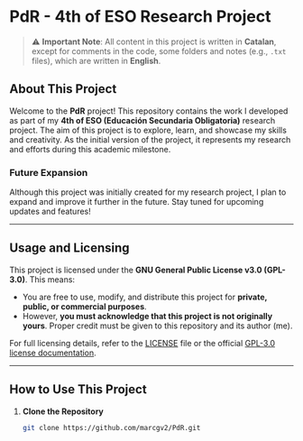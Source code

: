 # PdR - 4th of ESO Research Project

> ⚠️ **Important Note**: All content in this project is written in **Catalan**, except for comments in the code, some folders and notes (e.g., `.txt` files), which are written in **English**.

## About This Project

Welcome to the **PdR** project! This repository contains the work I developed as part of my **4th of ESO (Educación Secundaria Obligatoria)** research project. The aim of this project is to explore, learn, and showcase my skills and creativity. As the initial version of the project, it represents my research and efforts during this academic milestone.

### Future Expansion
Although this project was initially created for my research project, I plan to expand and improve it further in the future. Stay tuned for upcoming updates and features!

---

## Usage and Licensing

This project is licensed under the **GNU General Public License v3.0 (GPL-3.0)**. This means:

- You are free to use, modify, and distribute this project for **private, public, or commercial purposes**.
- However, **you must acknowledge that this project is not originally yours**. Proper credit must be given to this repository and its author (me).

For full licensing details, refer to the [LICENSE](https://www.gnu.org/licenses/gpl-3.0.en.html) file or the official [GPL-3.0 license documentation](https://www.gnu.org/licenses/gpl-3.0.en.html).

---

## How to Use This Project

1. **Clone the Repository**
   ```bash
   git clone https://github.com/marcgv2/PdR.git
